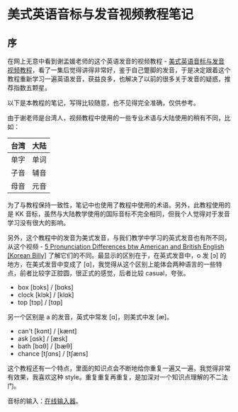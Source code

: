 # 美式英语音标与发音视频教程笔记

## 序

在网上无意中看到谢孟媛老师的这个英语发音的视频教程 - [美式英语音标与发音视频教程](https://www.youtube.com/playlist?list=PLaYqF7AnyNPd86-BJip5ldg6vw4lcZzxx)，看了一集后觉得讲得非常好，鉴于自己蹩脚的发音，于是决定跟着这个教程重新学习一遍英语发音，获益良多，也解决了以前的很多关于发音的疑惑，推荐指数五颗星。

以下是本教程的笔记，写得比较随意，也不见得完全准确，仅供参考。

由于谢老师是台湾人，视频教程中使用的一些专业术语与大陆使用的稍有不同，比如：

台湾 | 大陆
----|----
单字 | 单词
子音 | 辅音
母音 | 元音

为了与教程保持一致性，笔记中也使用了教程中使用的术语。另外，此教程使用的是 KK 音标，虽然与大陆教学使用的国际音标不完全相同，但我个人觉得对于发音学习没有很大的影响。

另外，这个教程中的发音为美式发音，与我们教学中学习的英式发音也有所不同，从这个视频 - [5 Pronunciation Differences btw American and British English [Korean Billy]](https://www.youtube.com/watch?v=XivgozCX9_U) 了解它们的不同。最显示的区别在于，在英式发音中，o 发 [ɔ] 的地方，在美式发音中变成了 [ɑ]，我觉得从这个区别上能体会两种语言的一些特点，前者比较字正腔圆，很正式的感觉，后者比较 casual，夸张。

- box [bɔks] / [bɑks]
- clock [klɔk] / [klɑk]
- top [tɔp] / [tɑp]

另一个区别是 a 的发音，英式中常发 [ɑ]，则美式中发 [æ]。

- can't [kɑnt] / [kænt]
- ask [ɑsk] / [æsk]
- bath [bɑθ] / [bæθ]
- chance [tʃɑns] / [tʃæns]

这个教程还有一个特点，里面的知识点会不断地给你重复一遍又一遍，我觉得非常有效果，我喜欢这种 style。重复重复再重复，是加深对一个知识点理解的不二法门。

音标的输入：[在线输入器](http://westonruter.github.io/ipa-chart/keyboard/)。
